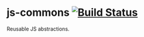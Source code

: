 js-commons [![Build Status](https://travis-ci.org/rohanware/js-commons.svg?branch=master)](https://travis-ci.org/rohanware/js-commons)
==========

Reusable JS abstractions.
